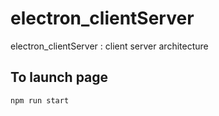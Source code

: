 # electron_clientServer
electron_clientServer : client server architecture 
## To launch page 

```cmd 
npm run start
```
